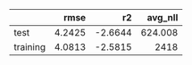 |          |   rmse |      r2 |   avg_nll |
|:---------|-------:|--------:|----------:|
| test     | 4.2425 | -2.6644 |   624.008 |
| training | 4.0813 | -2.5815 |  2418     |